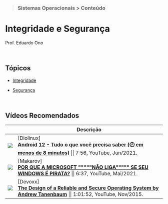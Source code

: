> ### Sistemas Operacionais > Conteúdo

# Integridade e Segurança

Prof. Eduardo Ono

<br>

## Tópicos

* [Integridade](./integridade/)

* [Segurança](./segurança/)

<br>

## Vídeos Recomendados

|| Descrição |
| :-: | --- |
| [![](https://img.youtube.com/vi/a3ugY9nSnFI/default.jpg)](https://youtu.be/a3ugY9nSnFI) | [Diolinux] <br> [__Android 12 - Tudo o que você precisa saber (🕗 em menos de 8 minutos)__](https://www.youtube.com/watch?v=a3ugY9nSnFI) \|\| 7:56, YouTube, Jun/2021.
| [![](https://img.youtube.com/vi/Qb66o55lLVU/default.jpg)](https://youtu.be/Qb66o55lLVU) | [Makarov] <br> [__POR QUE A MICROSOFT """""NÃO LIGA""""" SE SEU WINDOWS É PIRATA?__](https://www.youtube.com/watch?v=Qb66o55lLVU) \|\| 6:37, YouTube, Mai/2021.
| [![](https://img.youtube.com/vi/oS4UWgHtRDw/default.jpg)](https://youtu.be/oS4UWgHtRDw) | [Devoxx] <br> [__The Design of a Reliable and Secure Operating System by Andrew Tanenbaum__](https://www.youtube.com/watch?v=oS4UWgHtRDw) \|\| 1:01:52, YouTube, Nov/2015.

<br>
